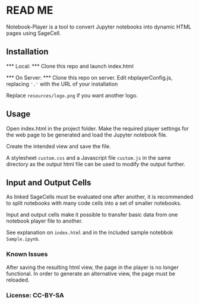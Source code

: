 # READ ME

Notebook-Player is a tool to convert Jupyter notebooks into dynamic HTML pages using SageCell.

## Installation

*** Local: *** Clone this repo and launch index.html

*** On Server: *** Clone this repo on server. Edit nbplayerConfig.js, replacing `'.'` with the URL of your installation

Replace `resources/logo.png` if you want another logo.

## Usage

Open index.html in the project folder. Make the required player settings for the web page to be generated and load the Jupyter notebook file.

Create the intended view and save the file.

A stylesheet `custom.css` and a Javascript file `custom.js` in the same directory as the output html file can be used to modify the output further.

## Input and Output Cells

As linked SageCells must be evaluated one after another, it is recommended to split notebooks with many code cells into a set of smaller notebooks.

Input and output cells make it possible to transfer basic data from one notebook player file to another.

See explanation on `index.html` and in the included sample notebbok `Sample.ipynb`.

### Known Issues

After saving the resulting html view, the page in the player is no longer functional. In order to generate an alternative view, the page must be reloaded.

### License: CC-BY-SA